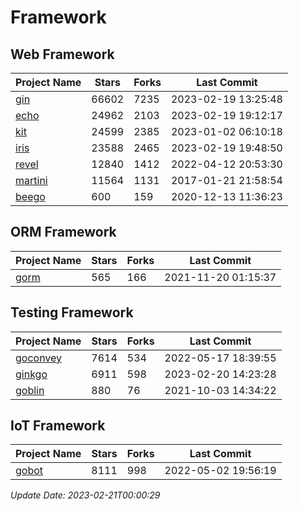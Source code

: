 # Framework

## Web Framework
| Project Name | Stars | Forks | Last Commit |
| ------------ | ----- | ----- | ----------- |
| [gin](https://github.com/gin-gonic/gin) | 66602 | 7235 | 2023-02-19 13:25:48 |
| [echo](https://github.com/labstack/echo) | 24962 | 2103 | 2023-02-19 19:12:17 |
| [kit](https://github.com/go-kit/kit) | 24599 | 2385 | 2023-01-02 06:10:18 |
| [iris](https://github.com/kataras/iris) | 23588 | 2465 | 2023-02-19 19:48:50 |
| [revel](https://github.com/revel/revel) | 12840 | 1412 | 2022-04-12 20:53:30 |
| [martini](https://github.com/go-martini/martini) | 11564 | 1131 | 2017-01-21 21:58:54 |
| [beego](https://github.com/astaxie/beego) | 600 | 159 | 2020-12-13 11:36:23 |

## ORM Framework
| Project Name | Stars | Forks | Last Commit |
| ------------ | ----- | ----- | ----------- |
| [gorm](https://github.com/jinzhu/gorm) | 565 | 166 | 2021-11-20 01:15:37 |

## Testing Framework
| Project Name | Stars | Forks | Last Commit |
| ------------ | ----- | ----- | ----------- |
| [goconvey](https://github.com/smartystreets/goconvey) | 7614 | 534 | 2022-05-17 18:39:55 |
| [ginkgo](https://github.com/onsi/ginkgo) | 6911 | 598 | 2023-02-20 14:23:28 |
| [goblin](https://github.com/franela/goblin) | 880 | 76 | 2021-10-03 14:34:22 |

## IoT Framework
| Project Name | Stars | Forks | Last Commit |
| ------------ | ----- | ----- | ----------- |
| [gobot](https://github.com/hybridgroup/gobot) | 8111 | 998 | 2022-05-02 19:56:19 |

*Update Date: 2023-02-21T00:00:29*